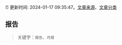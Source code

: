 :alarm_clock: 更新时间: 2024-01-17 09:35:47。[文章来源](/README.md)、[文章分类](/TAGS.md)

## 报告


> 关键字：`报告`、`月报`



